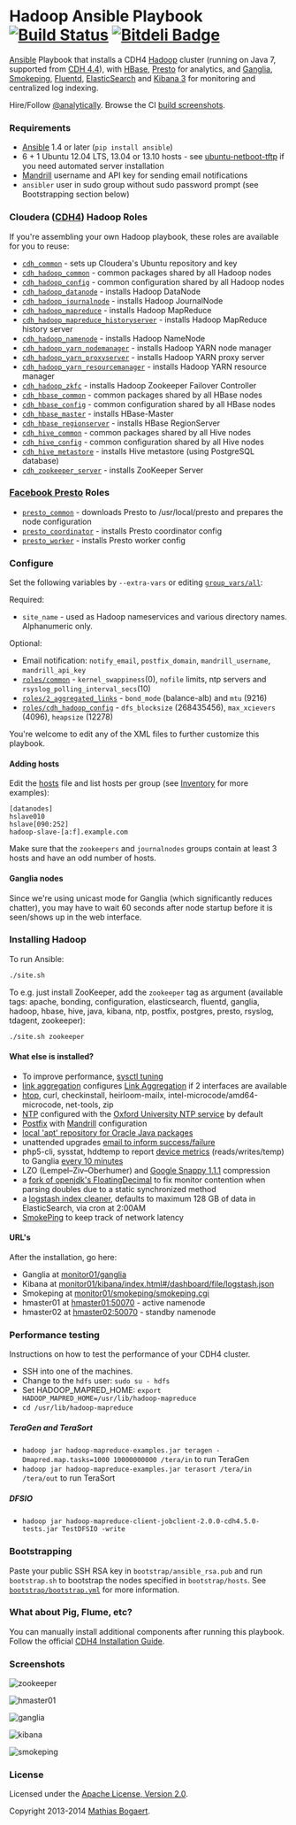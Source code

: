 Hadoop Ansible Playbook [![Build Status](https://travis-ci.org/analytically/hadoop-ansible.png)](https://travis-ci.org/analytically/hadoop-ansible) [![Bitdeli Badge](https://d2weczhvl823v0.cloudfront.net/analytically/hadoop-ansible/trend.png)](https://bitdeli.com/free "Bitdeli Badge")
=======================

[Ansible](http://www.ansibleworks.com/) Playbook that installs a CDH4 [Hadoop](http://hadoop.apache.org/)
cluster (running on Java 7, supported from [CDH 4.4](http://www.cloudera.com/content/cloudera-content/cloudera-docs/CDH4/latest/CDH4-Release-Notes/Whats_New_in_4-4.html)),
with [HBase](http://hbase.apache.org/), [Presto](http://prestodb.io/) for analytics, and [Ganglia](http://ganglia.sourceforge.net/),
[Smokeping](http://oss.oetiker.ch/smokeping/), [Fluentd](http://fluentd.org/), [ElasticSearch](http://www.elasticsearch.org/)
and [Kibana 3](http://www.elasticsearch.org/overview/kibana/) for monitoring and centralized log indexing.

Hire/Follow [@analytically](http://twitter.com/analytically). Browse the CI [build screenshots](http://hadoop-ansible.s3-website-us-east-1.amazonaws.com/#artifacts/).

### Requirements

  - [Ansible](http://www.ansibleworks.com/) 1.4 or later (`pip install ansible`)
  - 6 + 1 Ubuntu 12.04 LTS, 13.04 or 13.10 hosts - see [ubuntu-netboot-tftp](https://github.com/analytically/ubuntu-netboot-tftp) if you need automated server installation
  - [Mandrill](http://mandrill.com/) username and API key for sending email notifications
  - `ansibler` user in sudo group without sudo password prompt (see Bootstrapping section below)

### Cloudera ([CDH4](http://www.cloudera.com/content/support/en/documentation/cdh4-documentation/cdh4-documentation-v4-latest.html)) Hadoop Roles

If you're assembling your own Hadoop playbook, these roles are available for you to reuse:

  - [`cdh_common`](roles/cdh_common/) - sets up Cloudera's Ubuntu repository and key
  - [`cdh_hadoop_common`](roles/cdh_hadoop_common/) - common packages shared by all Hadoop nodes
  - [`cdh_hadoop_config`](roles/cdh_hadoop_config/) - common configuration shared by all Hadoop nodes
  - [`cdh_hadoop_datanode`](roles/cdh_hadoop_datanode/) - installs Hadoop DataNode
  - [`cdh_hadoop_journalnode`](roles/cdh_hadoop_journalnode/) - installs Hadoop JournalNode
  - [`cdh_hadoop_mapreduce`](roles/cdh_hadoop_mapreduce/) - installs Hadoop MapReduce
  - [`cdh_hadoop_mapreduce_historyserver`](roles/cdh_hadoop_mapreduce_historyserver/) - installs Hadoop MapReduce history server
  - [`cdh_hadoop_namenode`](roles/cdh_hadoop_namenode/) - installs Hadoop NameNode
  - [`cdh_hadoop_yarn_nodemanager`](roles/cdh_hadoop_yarn_nodemanager/) - installs Hadoop YARN node manager
  - [`cdh_hadoop_yarn_proxyserver`](roles/cdh_hadoop_yarn_proxyserver/) - installs Hadoop YARN proxy server
  - [`cdh_hadoop_yarn_resourcemanager`](roles/cdh_hadoop_yarn_resourcemanager/) - installs Hadoop YARN resource manager
  - [`cdh_hadoop_zkfc`](roles/cdh_hadoop_zkfc/) - installs Hadoop Zookeeper Failover Controller
  - [`cdh_hbase_common`](roles/cdh_hbase_common/) - common packages shared by all HBase nodes
  - [`cdh_hbase_config`](roles/cdh_hbase_common/) - common configuration shared by all HBase nodes
  - [`cdh_hbase_master`](roles/cdh_hbase_master/) - installs HBase-Master
  - [`cdh_hbase_regionserver`](roles/cdh_hbase_regionserver/) - installs HBase RegionServer
  - [`cdh_hive_common`](roles/cdh_hive_common/) - common packages shared by all Hive nodes
  - [`cdh_hive_config`](roles/cdh_hive_config/) - common configuration shared by all Hive nodes
  - [`cdh_hive_metastore`](roles/cdh_hive_metastore/) - installs Hive metastore (using PostgreSQL database)
  - [`cdh_zookeeper_server`](roles/cdh_zookeeper_server/) - installs ZooKeeper Server

### [Facebook Presto](http://prestodb.io/) Roles

  - [`presto_common`](roles/presto_common/) - downloads Presto to /usr/local/presto and prepares the node configuration
  - [`presto_coordinator`](roles/presto_coordinator/) - installs Presto coordinator config
  - [`presto_worker`](roles/presto_worker/) - installs Presto worker config

### Configure

Set the following variables by `--extra-vars` or editing [`group_vars/all`](group_vars/all):

Required:

- `site_name` - used as Hadoop nameservices and various directory names. Alphanumeric only.

Optional:

- Email notification: `notify_email`, `postfix_domain`, `mandrill_username`, `mandrill_api_key`
- [`roles/common`](roles/common/defaults/main.yml) - `kernel_swappiness`(0), `nofile` limits, ntp servers and `rsyslog_polling_interval_secs`(10)
- [`roles/2_aggregated_links`](roles/2_aggregated_links/defaults/main.yml) - `bond_mode` (balance-alb) and `mtu` (9216)
- [`roles/cdh_hadoop_config`](roles/cdh_hadoop_config/defaults/main.yml) - `dfs_blocksize` (268435456), `max_xcievers` (4096), `heapsize` (12278)

You're welcome to edit any of the XML files to further customize this playbook.

#### Adding hosts

Edit the [hosts](hosts) file and list hosts per group (see [Inventory](http://www.ansibleworks.com/docs/intro_inventory.html) for more examples):

```
[datanodes]
hslave010
hslave[090:252]
hadoop-slave-[a:f].example.com
```

Make sure that the `zookeepers` and `journalnodes` groups contain at least 3 hosts and have an odd number of hosts.

#### Ganglia nodes

Since we're using unicast mode for Ganglia (which significantly reduces chatter), you may have to wait 60 seconds
after node startup before it is seen/shows up in the web interface.

### Installing Hadoop

To run Ansible:

```sh
./site.sh
```

To e.g. just install ZooKeeper, add the `zookeeper` tag as argument (available tags: apache, bonding, configuration,
elasticsearch, fluentd, ganglia, hadoop, hbase, hive, java, kibana, ntp, postfix, postgres, presto, rsyslog, tdagent, zookeeper):

```sh
./site.sh zookeeper
```

#### What else is installed?

  - To improve performance, [sysctl tuning](roles/common/templates/sysctl.conf)
  - [link aggregation](roles/2_aggregated_links/templates/interfaces) configures [Link Aggregation](https://help.ubuntu.com/community/UbuntuBonding) if 2 interfaces are available
  - [htop](http://htop.sourceforge.net/), curl, checkinstall, heirloom-mailx, intel-microcode/amd64-microcode, net-tools, zip
  - [NTP](http://www.ntp.org/) configured with the [Oxford University NTP service](http://www.oucs.ox.ac.uk/network/ntp/) by default
  - [Postfix](http://www.postfix.org/) with [Mandrill](http://mandrill.com/) configuration
  - [local 'apt' repository for Oracle Java packages](https://github.com/flexiondotorg/oab-java6)
  - unattended upgrades [email to inform success/failure](roles/postfix_mandrill/templates/50unattended-upgrades)
  - php5-cli, sysstat, hddtemp to report [device metrics](roles/ganglia_monitor/templates/device-metrics.php)
    (reads/writes/temp) to Ganglia [every 10 minutes](roles/ganglia_monitor/templates/device-metrics.cron.d)
  - LZO (Lempel–Ziv–Oberhumer) and [Google Snappy 1.1.1](https://code.google.com/p/snappy/) compression
  - a [fork of openjdk's FloatingDecimal](https://github.com/airlift/floatingdecimal) to fix monitor contention when parsing doubles due to a static synchronized method
  - a [logstash index cleaner](https://github.com/logstash/expire-logs), defaults to maximum 128 GB of data in ElasticSearch, via cron at 2:00AM
  - [SmokePing](http://oss.oetiker.ch/smokeping/) to keep track of network latency

#### URL's

After the installation, go here:

  - Ganglia at [monitor01/ganglia](http://monitor01/ganglia/)
  - Kibana at [monitor01/kibana/index.html#/dashboard/file/logstash.json](http://monitor01/kibana/index.html#/dashboard/file/logstash.json)
  - Smokeping at [monitor01/smokeping/smokeping.cgi](http://monitor01/smokeping/smokeping.cgi)
  - hmaster01 at [hmaster01:50070](http://hmaster01:50070) - active namenode
  - hmaster02 at [hmaster02:50070](http://hmaster01:50070) - standby namenode

### Performance testing

Instructions on how to test the performance of your CDH4 cluster.

  - SSH into one of the machines.
  - Change to the `hdfs` user: `sudo su - hdfs`
  - Set HADOOP_MAPRED_HOME: `export HADOOP_MAPRED_HOME=/usr/lib/hadoop-mapreduce`
  - `cd /usr/lib/hadoop-mapreduce`

##### TeraGen and TeraSort

  - `hadoop jar hadoop-mapreduce-examples.jar teragen -Dmapred.map.tasks=1000 10000000000 /tera/in` to run TeraGen
  - `hadoop jar hadoop-mapreduce-examples.jar terasort /tera/in /tera/out` to run TeraSort

##### DFSIO

  - `hadoop jar hadoop-mapreduce-client-jobclient-2.0.0-cdh4.5.0-tests.jar TestDFSIO -write`

### Bootstrapping

Paste your public SSH RSA key in `bootstrap/ansible_rsa.pub` and run `bootstrap.sh` to bootstrap the nodes
specified in `bootstrap/hosts`. See [`bootstrap/bootstrap.yml`](bootstrap/bootstrap.yml) for more information.

### What about Pig, Flume, etc?

You can manually install additional components after running this playbook. Follow the
official [CDH4 Installation Guide](http://www.cloudera.com/content/cloudera-content/cloudera-docs/CDH4/latest/CDH4-Installation-Guide/CDH4-Installation-Guide.html).

### Screenshots

![zookeeper](images/zookeeper.png)

![hmaster01](images/hmaster01.png)

![ganglia](images/ganglia.png)

![kibana](images/kibana.png)

![smokeping](images/smokeping.png)

### License

Licensed under the [Apache License, Version 2.0](http://www.apache.org/licenses/LICENSE-2.0).

Copyright 2013-2014 [Mathias Bogaert](mailto:mathias.bogaert@gmail.com).